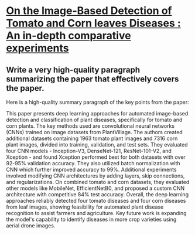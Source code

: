 # [On the Image-Based Detection of Tomato and Corn leaves Diseases : An   in-depth comparative experiments](https://arxiv.org/abs/2312.08659)

## Write a very high-quality paragraph summarizing the paper that effectively covers the paper.

 Here is a high-quality summary paragraph of the key points from the paper:

This paper presents deep learning approaches for automated image-based detection and classification of plant diseases, specifically for tomato and corn plants. The key methods used are convolutional neural networks (CNNs) trained on image datasets from PlantVillage. The authors created additional datasets containing 1963 tomato plant images and 7316 corn plant images, divided into training, validation, and test sets. They evaluated four CNN models - Inception-V3, DenseNet-121, ResNet-101-V2, and Xception - and found Xception performed best for both datasets with over 92-95% validation accuracy. They also utilized batch normalization with CNN which further improved accuracy to 99%. Additional experiments involved modifying CNN architectures by adding layers, skip connections, and regularizations. On combined tomato and corn datasets, they evaluated other models like MobileNet, EfficientNetB0, and proposed a custom CNN architecture with competitive 84% test accuracy. Overall, the deep learning approaches reliably detected four tomato diseases and four corn diseases from leaf images, showing feasibility for automated plant disease recognition to assist farmers and agriculture. Key future work is expanding the model's capability to identify diseases in more crop varieties using aerial drone images.
